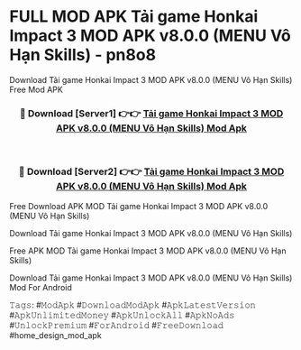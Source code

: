 # FULL MOD APK Tải game Honkai Impact 3 MOD APK v8.0.0 (MENU Vô Hạn Skills) - pn8o8
Download Tải game Honkai Impact 3 MOD APK v8.0.0 (MENU Vô Hạn Skills) Free Mod APK

<div align="center">
<h3>🔴 Download [Server1] 👉👉 <a href="https://apk-comot.site?title=Tải_game_Honkai_Impact_3_MOD_APK_v8.0.0_(MENU_Vô_Hạn_Skills)">Tải game Honkai Impact 3 MOD APK v8.0.0 (MENU Vô Hạn Skills) Mod Apk</a></h3><br>

<h3>🔴 Download [Server2] 👉👉 <a href="https://apk-comot.site?title=Tải_game_Honkai_Impact_3_MOD_APK_v8.0.0_(MENU_Vô_Hạn_Skills)">Tải game Honkai Impact 3 MOD APK v8.0.0 (MENU Vô Hạn Skills) Mod Apk</a></h3>
</div>


Free Download APK MOD Tải game Honkai Impact 3 MOD APK v8.0.0 (MENU Vô Hạn Skills)

Download Tải game Honkai Impact 3 MOD APK v8.0.0 (MENU Vô Hạn Skills) 

Free APK MOD Tải game Honkai Impact 3 MOD APK v8.0.0 (MENU Vô Hạn Skills) 

Download Tải game Honkai Impact 3 MOD APK v8.0.0 (MENU Vô Hạn Skills) Mod For Android

𝚃𝚊𝚐𝚜: #𝙼𝚘𝚍𝙰𝚙𝚔 #𝙳𝚘𝚠𝚗𝚕𝚘𝚊𝚍𝙼𝚘𝚍𝙰𝚙𝚔 #𝙰𝚙𝚔𝙻𝚊𝚝𝚎𝚜𝚝𝚅𝚎𝚛𝚜𝚒𝚘𝚗 #𝙰𝚙𝚔𝚄𝚗𝚕𝚒𝚖𝚒𝚝𝚎𝚍𝙼𝚘𝚗𝚎𝚢 #𝙰𝚙𝚔𝚄𝚗𝚕𝚘𝚌𝚔𝙰𝚕𝚕 #𝙰𝚙𝚔𝙽𝚘𝙰𝚍𝚜 #𝚄𝚗𝚕𝚘𝚌𝚔𝙿𝚛𝚎𝚖𝚒𝚞𝚖 #𝙵𝚘𝚛𝙰𝚗𝚍𝚛𝚘𝚒𝚍 #𝙵𝚛𝚎𝚎𝙳𝚘𝚠𝚗𝚕𝚘𝚊𝚍 #home_design_mod_apk